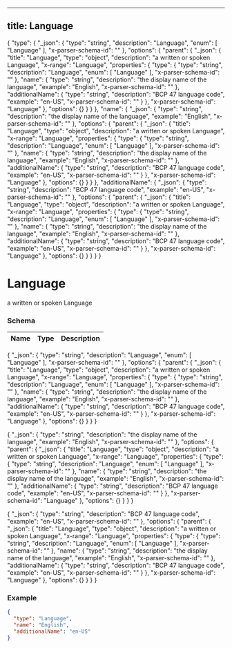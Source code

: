 

---
title: Language
---

{
  "type": {
    "_json": {
      "type": "string",
      "description": "Language",
      "enum": [
        "Language"
      ],
      "x-parser-schema-id": "<anonymous-schema-287>"
    },
    "options": {
      "parent": {
        "_json": {
          "title": "Language",
          "type": "object",
          "description": "a written or spoken Language",
          "x-range": "Language",
          "properties": {
            "type": {
              "type": "string",
              "description": "Language",
              "enum": [
                "Language"
              ],
              "x-parser-schema-id": "<anonymous-schema-287>"
            },
            "name": {
              "type": "string",
              "description": "the display name of the language",
              "example": "English",
              "x-parser-schema-id": "<anonymous-schema-288>"
            },
            "additionalName": {
              "type": "string",
              "description": "BCP 47 language code",
              "example": "en-US",
              "x-parser-schema-id": "<anonymous-schema-289>"
            }
          },
          "x-parser-schema-id": "Language"
        },
        "options": {}
      }
    }
  },
  "name": {
    "_json": {
      "type": "string",
      "description": "the display name of the language",
      "example": "English",
      "x-parser-schema-id": "<anonymous-schema-288>"
    },
    "options": {
      "parent": {
        "_json": {
          "title": "Language",
          "type": "object",
          "description": "a written or spoken Language",
          "x-range": "Language",
          "properties": {
            "type": {
              "type": "string",
              "description": "Language",
              "enum": [
                "Language"
              ],
              "x-parser-schema-id": "<anonymous-schema-287>"
            },
            "name": {
              "type": "string",
              "description": "the display name of the language",
              "example": "English",
              "x-parser-schema-id": "<anonymous-schema-288>"
            },
            "additionalName": {
              "type": "string",
              "description": "BCP 47 language code",
              "example": "en-US",
              "x-parser-schema-id": "<anonymous-schema-289>"
            }
          },
          "x-parser-schema-id": "Language"
        },
        "options": {}
      }
    }
  },
  "additionalName": {
    "_json": {
      "type": "string",
      "description": "BCP 47 language code",
      "example": "en-US",
      "x-parser-schema-id": "<anonymous-schema-289>"
    },
    "options": {
      "parent": {
        "_json": {
          "title": "Language",
          "type": "object",
          "description": "a written or spoken Language",
          "x-range": "Language",
          "properties": {
            "type": {
              "type": "string",
              "description": "Language",
              "enum": [
                "Language"
              ],
              "x-parser-schema-id": "<anonymous-schema-287>"
            },
            "name": {
              "type": "string",
              "description": "the display name of the language",
              "example": "English",
              "x-parser-schema-id": "<anonymous-schema-288>"
            },
            "additionalName": {
              "type": "string",
              "description": "BCP 47 language code",
              "example": "en-US",
              "x-parser-schema-id": "<anonymous-schema-289>"
            }
          },
          "x-parser-schema-id": "Language"
        },
        "options": {}
      }
    }
  }
}


# Language

a written or spoken Language



### Schema

| Name | Type | Description |
|:-----| :--- | :---------- |

{
  "_json": {
    "type": "string",
    "description": "Language",
    "enum": [
      "Language"
    ],
    "x-parser-schema-id": "<anonymous-schema-287>"
  },
  "options": {
    "parent": {
      "_json": {
        "title": "Language",
        "type": "object",
        "description": "a written or spoken Language",
        "x-range": "Language",
        "properties": {
          "type": {
            "type": "string",
            "description": "Language",
            "enum": [
              "Language"
            ],
            "x-parser-schema-id": "<anonymous-schema-287>"
          },
          "name": {
            "type": "string",
            "description": "the display name of the language",
            "example": "English",
            "x-parser-schema-id": "<anonymous-schema-288>"
          },
          "additionalName": {
            "type": "string",
            "description": "BCP 47 language code",
            "example": "en-US",
            "x-parser-schema-id": "<anonymous-schema-289>"
          }
        },
        "x-parser-schema-id": "Language"
      },
      "options": {}
    }
  }
}






{
  "_json": {
    "type": "string",
    "description": "the display name of the language",
    "example": "English",
    "x-parser-schema-id": "<anonymous-schema-288>"
  },
  "options": {
    "parent": {
      "_json": {
        "title": "Language",
        "type": "object",
        "description": "a written or spoken Language",
        "x-range": "Language",
        "properties": {
          "type": {
            "type": "string",
            "description": "Language",
            "enum": [
              "Language"
            ],
            "x-parser-schema-id": "<anonymous-schema-287>"
          },
          "name": {
            "type": "string",
            "description": "the display name of the language",
            "example": "English",
            "x-parser-schema-id": "<anonymous-schema-288>"
          },
          "additionalName": {
            "type": "string",
            "description": "BCP 47 language code",
            "example": "en-US",
            "x-parser-schema-id": "<anonymous-schema-289>"
          }
        },
        "x-parser-schema-id": "Language"
      },
      "options": {}
    }
  }
}






{
  "_json": {
    "type": "string",
    "description": "BCP 47 language code",
    "example": "en-US",
    "x-parser-schema-id": "<anonymous-schema-289>"
  },
  "options": {
    "parent": {
      "_json": {
        "title": "Language",
        "type": "object",
        "description": "a written or spoken Language",
        "x-range": "Language",
        "properties": {
          "type": {
            "type": "string",
            "description": "Language",
            "enum": [
              "Language"
            ],
            "x-parser-schema-id": "<anonymous-schema-287>"
          },
          "name": {
            "type": "string",
            "description": "the display name of the language",
            "example": "English",
            "x-parser-schema-id": "<anonymous-schema-288>"
          },
          "additionalName": {
            "type": "string",
            "description": "BCP 47 language code",
            "example": "en-US",
            "x-parser-schema-id": "<anonymous-schema-289>"
          }
        },
        "x-parser-schema-id": "Language"
      },
      "options": {}
    }
  }
}










### Example

```json
{
  "type": "Language",
  "name": "English",
  "additionalName": "en-US"
}
```

